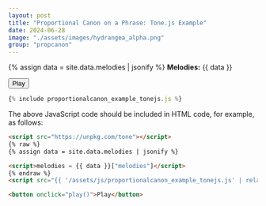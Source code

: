 ```yaml
---
layout: post
title: "Proportional Canon on a Phrase: Tone.js Example"
date: 2024-06-28
image: "./assets/images/hydrangea_alpha.png"
group: "propcanon"
---
```


<script src="https://unpkg.com/tone"></script>

{% assign data = site.data.melodies | jsonify %}
**Melodies:** {{ data }}

<script>melodies = {{ data }}["melodies"]</script>

<script src="{{ '/assets/js/proportionalcanon_example_tonejs.js' | relative_url }}"></script>

<button onclick="play()">Play</button>

```javascript
{% include proportionalcanon_example_tonejs.js %}
```

The above JavaScript code should be included in HTML code, for example, as follows:

```html
<script src="https://unpkg.com/tone"></script>
{% raw %}
{% assign data = site.data.melodies | jsonify %}

<script>melodies = {{ data }}["melodies"]</script>
{% endraw %}
<script src="{{ '/assets/js/proportionalcanon_example_tonejs.js' | relative_url }}"></script>

<button onclick="play()">Play</button>
```
